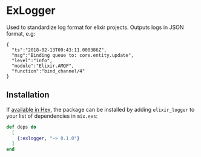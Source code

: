 # ExLogger

Used to standardize log format for elixir projects. Outputs logs in JSON format, e.g:
```
{
  "ts":"2018-02-13T09:43:11.000386Z",
  "msg":"Binding queue to: core.entity.update",
  "level":"info",
  "module":"Elixir.AMQP",
  "function":"bind_channel/4"
}
```

## Installation

If [available in Hex](https://hex.pm/docs/publish), the package can be installed
by adding `elixir_logger` to your list of dependencies in `mix.exs`:

```elixir
def deps do
  [
    {:exlogger, "~> 0.1.0"}
  ]
end
```
